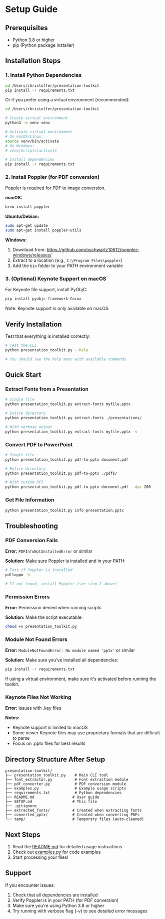 # Setup Guide

## Prerequisites

- Python 3.8 or higher
- pip (Python package installer)

## Installation Steps

### 1. Install Python Dependencies

```bash
cd /Users/christoffer/presentation-toolkit
pip install -r requirements.txt
```

Or if you prefer using a virtual environment (recommended):

```bash
cd /Users/christoffer/presentation-toolkit

# Create virtual environment
python3 -m venv venv

# Activate virtual environment
# On macOS/Linux:
source venv/bin/activate
# On Windows:
# venv\Scripts\activate

# Install dependencies
pip install -r requirements.txt
```

### 2. Install Poppler (for PDF conversion)

Poppler is required for PDF to image conversion.

**macOS:**
```bash
brew install poppler
```

**Ubuntu/Debian:**
```bash
sudo apt-get update
sudo apt-get install poppler-utils
```

**Windows:**
1. Download from: https://github.com/oschwartz10612/poppler-windows/releases/
2. Extract to a location (e.g., `C:\Program Files\poppler`)
3. Add the `bin` folder to your PATH environment variable

### 3. (Optional) Keynote Support on macOS

For Keynote file support, install PyObjC:

```bash
pip install pyobjc-framework-Cocoa
```

Note: Keynote support is only available on macOS.

## Verify Installation

Test that everything is installed correctly:

```bash
# Test the CLI
python presentation_toolkit.py --help

# You should see the help menu with available commands
```

## Quick Start

### Extract Fonts from a Presentation

```bash
# Single file
python presentation_toolkit.py extract-fonts myfile.pptx

# Entire directory
python presentation_toolkit.py extract-fonts ./presentations/

# With verbose output
python presentation_toolkit.py extract-fonts myfile.pptx -v
```

### Convert PDF to PowerPoint

```bash
# Single file
python presentation_toolkit.py pdf-to-pptx document.pdf

# Entire directory
python presentation_toolkit.py pdf-to-pptx ./pdfs/

# With custom DPI
python presentation_toolkit.py pdf-to-pptx document.pdf --dpi 200
```

### Get File Information

```bash
python presentation_toolkit.py info presentation.pptx
```

## Troubleshooting

### PDF Conversion Fails

**Error:** `PDFInfoNotInstalledError` or similar

**Solution:** Make sure Poppler is installed and in your PATH:
```bash
# Test if Poppler is installed
pdftoppm -h

# If not found, install Poppler (see step 2 above)
```

### Permission Errors

**Error:** Permission denied when running scripts

**Solution:** Make the script executable:
```bash
chmod +x presentation_toolkit.py
```

### Module Not Found Errors

**Error:** `ModuleNotFoundError: No module named 'pptx'` or similar

**Solution:** Make sure you've installed all dependencies:
```bash
pip install -r requirements.txt
```

If using a virtual environment, make sure it's activated before running the toolkit.

### Keynote Files Not Working

**Error:** Issues with .key files

**Notes:**
- Keynote support is limited to macOS
- Some newer Keynote files may use proprietary formats that are difficult to parse
- Focus on .pptx files for best results

## Directory Structure After Setup

```
presentation-toolkit/
├── presentation_toolkit.py    # Main CLI tool
├── font_extractor.py          # Font extraction module
├── pdf_converter.py           # PDF conversion module
├── examples.py                # Example usage scripts
├── requirements.txt           # Python dependencies
├── README.md                 # User guide
├── SETUP.md                  # This file
├── .gitignore
├── extracted_fonts/          # Created when extracting fonts
├── converted_pptx/           # Created when converting PDFs
└── temp/                     # Temporary files (auto-cleaned)
```

## Next Steps

1. Read the [README.md](README.md) for detailed usage instructions
2. Check out [examples.py](examples.py) for code examples
3. Start processing your files!

## Support

If you encounter issues:
1. Check that all dependencies are installed
2. Verify Poppler is in your PATH (for PDF conversion)
3. Make sure you're using Python 3.8 or higher
4. Try running with verbose flag (-v) to see detailed error messages


